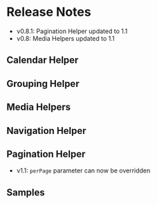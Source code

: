 # Release Notes

* v0.8.1: Pagination Helper updated to 1.1
* v0.8: Media Helpers updated to 1.1

## Calendar Helper

## Grouping Helper

## Media Helpers

## Navigation Helper

## Pagination Helper

* v1.1: `perPage` parameter can now be overridden


## Samples